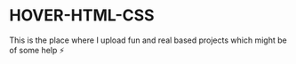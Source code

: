 # HOVER-HTML-CSS
This is the place where I upload fun and real based projects which might be of some help ⚡

